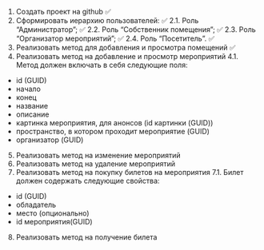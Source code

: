 1. Создать проект на github ✅
2. Сформировать иерархию пользователей: ✅
2.1. Роль “Администратор”; ✅
2.2. Роль “Собственник помещения”; ✅
2.3. Роль “Организатор мероприятий”; ✅
2.4. Роль “Посетитель”. ✅
3. Реализовать метод для добавления и просмотра помещений ✅
4. Реализовать метод на добавление и просмотр мероприятий
4.1. Метод должен включать в себя следующие поля:
 - id (GUID)
 - начало
 - конец
 - название
 - описание
 - картинка мероприятия, для анонсов (id картинки (GUID))
 - пространство, в котором проходит мероприятие (GUID)
 - организатор (GUID)
5. Реализовать метод на изменение мероприятий
6. Реализовать метод на удаление мероприятий
7. Реализовать метод на покупку билетов на мероприятия
7.1. Билет должен содержать следующие свойства:
 - id (GUID)
 - обладатель
 - место (опционально)
 - id мероприятия(GUID)
8. Реализовать метод на получение билета
